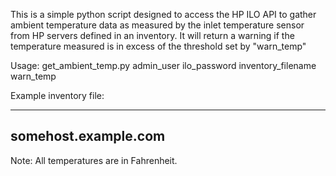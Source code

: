 This is a simple python script designed to access the HP ILO API to gather ambient temperature data as measured by the inlet temperature sensor from HP servers defined in an inventory. It will return a warning if the temperature measured is in excess of the threshold set by "warn_temp"

Usage: get_ambient_temp.py admin_user ilo_password inventory_filename warn_temp

Example inventory file: 

---
somehost.example.com
---

Note: All temperatures are in Fahrenheit. 
